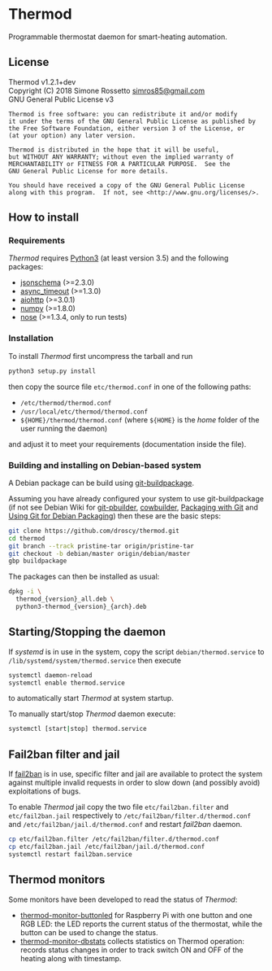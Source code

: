 # Thermod
Programmable thermostat daemon for smart-heating automation.

## License
Thermod v1.2.1+dev<br/>
Copyright (C) 2018 Simone Rossetto <simros85@gmail.com><br/>
GNU General Public License v3

    Thermod is free software: you can redistribute it and/or modify
    it under the terms of the GNU General Public License as published by
    the Free Software Foundation, either version 3 of the License, or
    (at your option) any later version.

    Thermod is distributed in the hope that it will be useful,
    but WITHOUT ANY WARRANTY; without even the implied warranty of
    MERCHANTABILITY or FITNESS FOR A PARTICULAR PURPOSE.  See the
    GNU General Public License for more details.

    You should have received a copy of the GNU General Public License
    along with this program.  If not, see <http://www.gnu.org/licenses/>.


## How to install

### Requirements
*Thermod* requires [Python3](https://www.python.org/) (at least version 3.5)
and the following packages:

 - [jsonschema](https://pypi.python.org/pypi/jsonschema) (>=2.3.0)
 - [async_timeout](https://github.com/aio-libs/async-timeout) (>=1.3.0)
 - [aiohttp](https://aiohttp.readthedocs.io/) (>=3.0.1)
 - [numpy](http://www.numpy.org/) (>=1.8.0)
 - [nose](http://nose.readthedocs.io/) (>=1.3.4, only to run tests)

### Installation
To install *Thermod* first uncompress the tarball and run

```bash
python3 setup.py install
```

then copy the source file `etc/thermod.conf` in one of the following paths:

 - `/etc/thermod/thermod.conf`
 - `/usr/local/etc/thermod/thermod.conf`
 - `${HOME}/thermod/thermod.conf` (where `${HOME}` is the *home* folder of
   the user running the daemon)

and adjust it to meet your requirements (documentation inside the file).

### Building and installing on Debian-based system
A Debian package can be build using
[git-buildpackage](https://honk.sigxcpu.org/piki/projects/git-buildpackage/).

Assuming you have already configured your system to use git-buildpackage
(if not see Debian Wiki for [git-pbuilder](https://wiki.debian.org/git-pbuilder),
[cowbuilder](https://wiki.debian.org/cowbuilder),
[Packaging with Git](https://wiki.debian.org/PackagingWithGit) and
[Using Git for Debian Packaging](https://www.eyrie.org/~eagle/notes/debian/git.html))
then these are the basic steps:

```bash
git clone https://github.com/droscy/thermod.git
cd thermod
git branch --track pristine-tar origin/pristine-tar
git checkout -b debian/master origin/debian/master
gbp buildpackage
```

The packages can then be installed as usual:

```bash
dpkg -i \
  thermod_{version}_all.deb \
  python3-thermod_{version}_{arch}.deb
```


## Starting/Stopping the daemon
If *systemd* is in use in the system, copy the script `debian/thermod.service`
to `/lib/systemd/system/thermod.service` then execute

```bash
systemctl daemon-reload
systemctl enable thermod.service
```

to automatically start *Thermod* at system startup.

To manually start/stop *Thermod* daemon execute:

```bash
systemctl [start|stop] thermod.service
```


## Fail2ban filter and jail
If [fail2ban](https://www.fail2ban.org/) is in use, specific filter and jail
are available to protect the system against multiple invalid requests
in order to slow down (and possibly avoid) exploitations of bugs.

To enable *Thermod* jail copy the two file `etc/fail2ban.filter` and
`etc/fail2ban.jail` respectively to `/etc/fail2ban/filter.d/thermod.conf` and
`/etc/fail2ban/jail.d/thermod.conf` and restart *fail2ban* daemon.

```bash
cp etc/fail2ban.filter /etc/fail2ban/filter.d/thermod.conf
cp etc/fail2ban.jail /etc/fail2ban/jail.d/thermod.conf
systemctl restart fail2ban.service
```


## Thermod monitors
Some monitors have been developed to read the status of *Thermod*:

 - [thermod-monitor-buttonled](https://github.com/droscy/thermod-monitor-buttonled)
   for Raspberry Pi with one button and one RGB LED: the LED reports the current
   status of the thermostat, while the button can be used to change the status.
 - [thermod-monitor-dbstats](https://github.com/droscy/thermod-monitor-dbstats)
   collects statistics on Thermod operation: records status changes in order to
   track switch ON and OFF of the heating along with timestamp.
